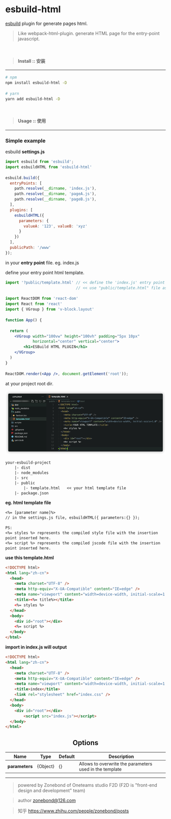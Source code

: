 # esbuild-html
[esbuild](https://esbuild.github.io/) plugin for generate pages html.



> Like webpack-html-plugin. generate HTML page for the entry-point javascript.
>

<br>

> #### Install :: 安装

---

```bash
# npm
npm install esbuild-html -D

# yarn
yarn add esbuild-html -D
```

<br>

> #### Usage :: 使用

---
### Simple example

esbuild **settings.js**

```javascript
import esbuild from 'esbuild';
import esbuildHTML from 'esbuild-html'

esbuild.build({
  entryPoints: [
    path.resolve(__dirname, 'index.js'),
    path.resolve(__dirname, 'pageA.js'),
    path.resolve(__dirname, 'pageB.js'),
  ],
  plugins: [
    esbuildHTML({
      parameters: {
        valueA: '123', valueB: 'xyz'
      }
    })
  ],
  publicPath: '/www'
});
```

in your **entry point** file.  eg. index.js

define your entry point html template.

```jsx
import '?public/template.html' // << define the 'index.js' entry point
                               // << use "public/template.html" file as template

import ReactDOM from 'react-dom'
import React from 'react'
import { VGroup } from 'v-block.layout'

function App() {
  
  return (
  	<VGroup width="100vw" height="100vh" padding="5px 10px"
            horizontal="center" vertical="center">
    	<h1>ESBuild HTML PLUGIN</h1>
    </VGroup>
  )
}

ReactDOM.render(<App />, document.getElement('root'));
```

at your project root dir.

![image-20211114233818191](./public-template.png)

```
your-esbuild-project
	|- dist
	|- node_modules
	|- src
	|- public
	    |- template.html   << your html template file
	|- package.json
```

**eg. html template file**

```
<%= [parameter name]%>   
// in the settings.js file, esbuildHTML({ parameters:{} });

PS:
<%= styles %> represents the compiled style file with the insertion point inserted here.
<%= script %> represents the compiled jscode file with the insertion point inserted here.

```

**use this template.html**

```html
<!DOCTYPE html>
<html lang="zh-cn">
  <head>
    <meta charset="UTF-8" />
    <meta http-equiv="X-UA-Compatible" content="IE=edge" />
    <meta name="viewport" content="width=device-width, initial-scale=1.0" />
    <title><%= title%></title>
    <%= styles %>
  </head>
  <body>
    <div id="root"></div>
    <%= script %>
  </body>
</html>
```

**import in index.js will output**  

```html
<!DOCTYPE html>
<html lang="zh-cn">
  <head>
    <meta charset="UTF-8" />
    <meta http-equiv="X-UA-Compatible" content="IE=edge" />
    <meta name="viewport" content="width=device-width, initial-scale=1.0" />
    <title>index</title>
    <link rel="stylesheet" href="index.css" />
  </head>
  <body>
    <div id="root"></div>
		<script src="index.js"></script>
  </body>
</html>
```




<h2 align="center">Options</h2>

| Name          | Type     | Default | Description                                            |
| ------------- | -------- | ------- | ------------------------------------------------------ |
| **parameters** | {Object} | {}      | Allows to overwrite the parameters used in the template |

---



> powered by Zonebond of Oneteams studio F2D (F2D is "front-end design and development" team)<br>

> author <zonebond@126.com>

> 知乎 https://www.zhihu.com/people/zonebond/posts

